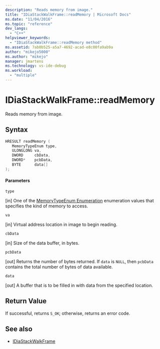 ```yaml
---
description: "Reads memory from image."
title: "IDiaStackWalkFrame::readMemory | Microsoft Docs"
ms.date: "11/04/2016"
ms.topic: "reference"
dev_langs:
  - "C++"
helpviewer_keywords:
  - "IDiaStackWalkFrame::readMemory method"
ms.assetid: 7ab0b525-a5a7-4692-acad-e8c00fa9ab9a
author: "mikejo5000"
ms.author: "mikejo"
manager: jmartens
ms.technology: vs-ide-debug
ms.workload:
  - "multiple"
---
```

# IDiaStackWalkFrame::readMemory
Reads memory from image.

## Syntax

```C++
HRESULT readMemory ( 
   MemoryTypeEnum type,
   ULONGLONG va,
   DWORD     cbData,
   DWORD*    pcbData,
   BYTE      data[]
);
```

#### Parameters
 `type`

[in] One of the [MemoryTypeEnum Enumeration](../../debugger/debug-interface-access/memorytypeenum.md) enumeration values that specifies the kind of memory to access.

 `va`

[in] Virtual address location in image to begin reading.

 `cbData`

[in] Size of the data buffer, in bytes.

 `pcbData`

[out] Returns the number of bytes returned. If `data` is `NULL`, then `pcbData` contains the total number of bytes of data available.

 `data`

[out] A buffer that is to be filled in with data from the specified location.

## Return Value
 If successful, returns `S_OK`; otherwise, returns an error code.

## See also
- [IDiaStackWalkFrame](../../debugger/debug-interface-access/idiastackwalkframe.md)
